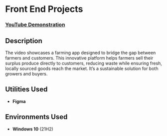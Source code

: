 <h1>Front End Projects </h1>

 ### [YouTube Demonstration](https://youtu.be/7eJexJVCqJo)

<h2>Description</h2>
The video showcases a farming app designed to bridge the gap between farmers and customers. This innovative platform helps farmers sell their surplus produce directly to customers, reducing waste while ensuring fresh, locally sourced goods reach the market. It’s a sustainable solution for both growers and buyers.
<br />


<h2>Utilities Used</h2>

- <b>Figma</b> 


<h2>Environments Used </h2>

- <b>Windows 10</b> (21H2)


